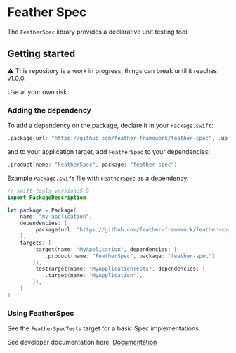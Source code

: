 # Feather Spec

The `FeatherSpec` library provides a declarative unit testing tool.

## Getting started

⚠️ This repository is a work in progress, things can break until it reaches v1.0.0. 

Use at your own risk.

### Adding the dependency

To add a dependency on the package, declare it in your `Package.swift`:

```swift
.package(url: "https://github.com/feather-framework/feather-spec", .upToNextMinor(from: "0.3.1")),
```

and to your application target, add `FeatherSpec` to your dependencies:

```swift
.product(name: "FeatherSpec", package: "feather-spec")
```

Example `Package.swift` file with `FeatherSpec` as a dependency:

```swift
// swift-tools-version:5.9
import PackageDescription

let package = Package(
    name: "my-application",
    dependencies: [
        .package(url: "https://github.com/feather-framework/feather-spec", .upToNextMinor(from: "0.3.1")),
    ],
    targets: [
        .target(name: "MyApplication", dependencies: [
            .product(name: "FeatherSpec", package: "feather-spec")
        ]),
        .testTarget(name: "MyApplicationTests", dependencies: [
            .target(name: "MyApplication"),
        ]),
    ]
)
```

###  Using FeatherSpec

See the `FeatherSpecTests` target for a basic Spec implementations.

See developer documentation here:
[Documentation](https://feather-framework.github.io/feather-spec/documentation/featherspec)
